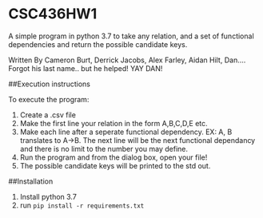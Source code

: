 # CSC436HW1
 A simple program in python 3.7 to take any relation, and a set of functional dependencies and return the possible candidate keys. 

 Written By
 Cameron Burt, Derrick Jacobs, Alex Farley, Aidan Hilt, Dan.... Forgot his last name.. but he helped! YAY DAN! 

 ##Execution instructions

 To execute the program: 
 1. Create a .csv file 
 2. Make the first line your relation in the form A,B,C,D,E etc. 
 3. Make each line after a seperate functional dependency. EX: A, B translates to A->B. The next line will be the next functional dependancy and there is no limit to the number you may define. 
 4. Run the program and from the dialog box, open your file! 
 5. The possible candidate keys will be printed to the std out.
 

 ##Installation 
 1. Install python 3.7
 2. run ```pip install -r requirements.txt``` 



 
